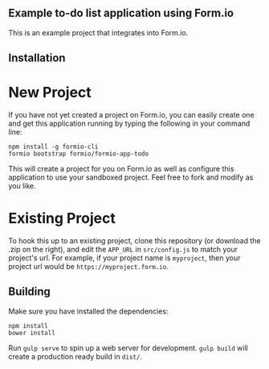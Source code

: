 Example to-do list application using Form.io
---------------------------------
This is an example project that integrates into Form.io.

Installation
--------------

New Project
===========
If you have not yet created a project on Form.io, you can easily create one and get this application running by typing the following in your command line:

```
npm install -g formio-cli
formio bootstrap formio/formio-app-todo
```

This will create a project for you on Form.io as well as configure this application to use your sandboxed project. Feel free to fork and modify as you like.

Existing Project
================
To hook this up to an existing project, clone this repository (or download the .zip on the right), and edit the `APP_URL` in `src/config.js` to match your project's url. For example, if your project name is `myproject`, then your project url would be `https://myproject.form.io`.

Building
--------
Make sure you have installed the dependencies:

```
npm install
bower install
```

Run `gulp serve` to spin up a web server for development. `gulp build` will create a production ready build in `dist/`.
